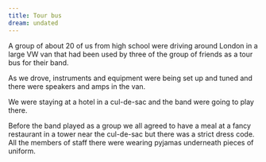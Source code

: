 ```yaml
---
title: Tour bus
dream: undated
---
```


A group of about 20 of us from high school were driving around London in a large VW van that had been used by three of the group of friends<!-- CD, AG, AW --> as a tour bus for their band.

As we drove, instruments and equipment were being set up and tuned and there were speakers and amps in the van.

We were staying at a hotel in a cul-de-sac and the band were going to play there.

Before the band played as a group we all agreed to have a meal at a fancy restaurant in a tower near the cul-de-sac but there was a strict dress code. All the members of staff there were wearing pyjamas underneath pieces of uniform.